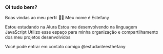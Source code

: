 ### Oi tudo bem? 
Boas vindas ao meu perfil 💙💙
Meu nome é Estefany

Estou estudando na Alura
Estou me desenvolvendo na linguagem JavaScript
Utilizo esse espaço para minha organização e compartilhamento dos meu projetos desenvolvidos

Você pode entrar em contato comigo
@estudanteesthefany
